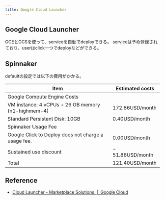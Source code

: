 ```yaml
---
title: Google Cloud Launcher
---
```


## Google Cloud Launcher
GCEとGCSを使って、serviceを自動でdeployできる。
serviceは予め登録されており、userはclick一つでdeployなどができる。


## Spinnaker
defaultの設定では以下の費用がかかる。

| Item                                                | Estimated costs |
|-----------------------------------------------------|-----------------|
| Google Compute Engine Costs                         |                 |
| VM instance: 4 vCPUs + 26 GB memory (n1-highmem-4)  | 172.86USD/month |
| Standard Persistent Disk: 10GB                      | 0.40USD/month   |
| Spinnaker Usage Fee                                 |                 |
| Google Click to Deploy does not charge a usage fee. | 0.00USD/month   |
| Sustained use discount                              | − 51.86USD/month|
| Total                                               | 121.40USD/month |

## Reference
* [Cloud Launcher - Marketplace Solutions  |  Google Cloud](https://cloud.google.com/launcher/)
